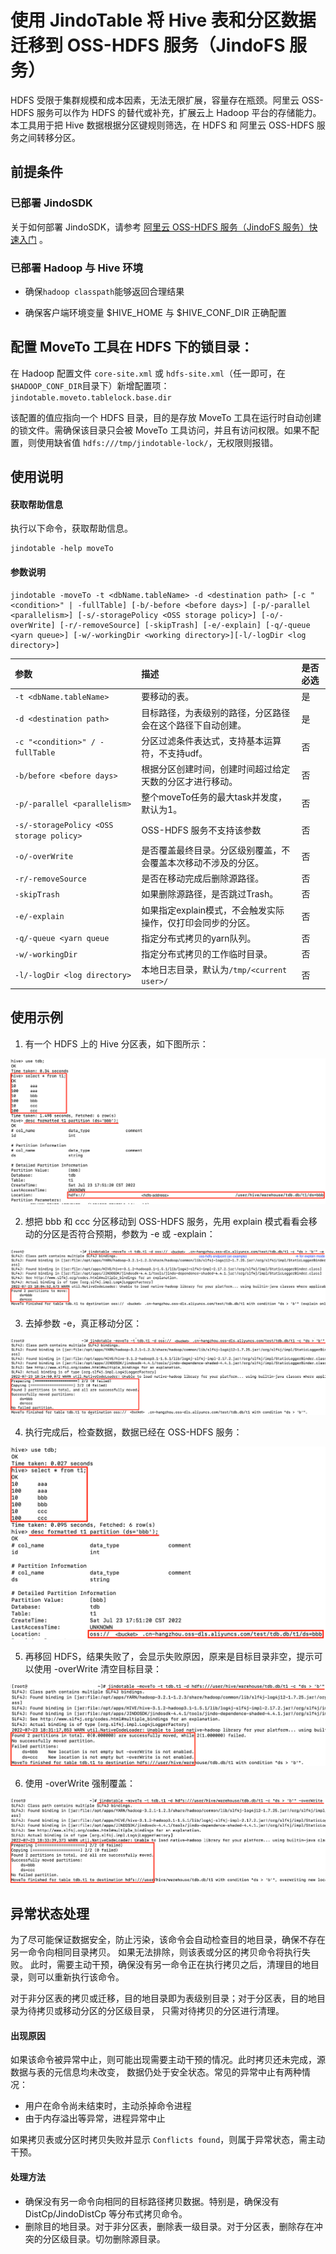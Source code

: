 # 使用 JindoTable 将 Hive 表和分区数据迁移到 OSS-HDFS 服务（JindoFS 服务）

HDFS 受限于集群规模和成本因素，无法无限扩展，容量存在瓶颈。阿里云 OSS-HDFS 服务可以作为 HDFS 的替代或补充，扩展云上 Hadoop 平台的存储能力。
本工具用于把 Hive 数据根据分区键规则筛选，在 HDFS 和 阿里云 OSS-HDFS 服务之间转移分区。

## 前提条件
### 已部署 JindoSDK

关于如何部署 JindoSDK，请参考 [阿里云 OSS-HDFS 服务（JindoFS 服务）快速入门](/docs/user/4.x/4.6.x/4.6.12/jindofs/jindo_dls_quickstart.md) 。

### 已部署 Hadoop 与 Hive 环境

* 确保`hadoop classpath`能够返回合理结果

* 确保客户端环境变量 $HIVE_HOME 与 $HIVE_CONF_DIR 正确配置

## 配置 MoveTo 工具在 HDFS 下的锁目录：

在 Hadoop 配置文件 `core-site.xml` 或 `hdfs-site.xml`（任一即可，在`$HADOOP_CONF_DIR`目录下）新增配置项：`jindotable.moveto.tablelock.base.dir`

该配置的值应指向一个 HDFS 目录，目的是存放 MoveTo 工具在运行时自动创建的锁文件。需确保该目录只会被 MoveTo 工具访问，并且有访问权限。如果不配置，则使用缺省值 `hdfs:///tmp/jindotable-lock/`，无权限则报错。

## 使用说明

#### 获取帮助信息

执行以下命令，获取帮助信息。

```
jindotable -help moveTo
```

#### 参数说明

```shell
jindotable -moveTo -t <dbName.tableName> -d <destination path> [-c "<condition>" | -fullTable] [-b/-before <before days>] [-p/-parallel <parallelism>] [-s/-storagePolicy <OSS storage policy>] [-o/-overWrite] [-r/-removeSource] [-skipTrash] [-e/-explain] [-q/-queue <yarn queue>] [-w/-workingDir <working directory>][-l/-logDir <log directory>]
```

| 参数 | 描述 | 是否必选 |
| :--- | :--- | :--- |
| `-t <dbName.tableName>` | 要移动的表。 | 是|
| `-d <destination path>` | 目标路径，为表级别的路径，分区路径会在这个路径下自动创建。 | 是 |
| `-c "<condition>" / -fullTable` | 分区过滤条件表达式，支持基本运算符，不支持udf。 | 否 |
| `-b/before <before days>` | 根据分区创建时间，创建时间超过给定天数的分区才进行移动。 | 否 |
| `-p/-parallel <parallelism>` | 整个moveTo任务的最大task并发度，默认为1。 | 否 |
| `-s/-storagePolicy <OSS storage policy>` | OSS-HDFS 服务不支持该参数 | 否 |
| `-o/-overWrite` | 是否覆盖最终目录。分区级别覆盖，不会覆盖本次移动不涉及的分区。 | 否 |
| `-r/-removeSource` | 是否在移动完成后删除源路径。 | 否 |
| `-skipTrash` | 如果删除源路径，是否跳过Trash。 | 否 |
| `-e/-explain`| 如果指定explain模式，不会触发实际操作，仅打印会同步的分区。 | 否 |
| `-q/-queue <yarn queue` | 指定分布式拷贝的yarn队列。 | 否 |
| `-w/-workingDir` | 指定分布式拷贝的工作临时目录。 | 否 |
| `-l/-logDir <log directory>` | 本地日志目录，默认为`/tmp/<current user>/` | 否 |

## 使用示例

1. 有一个 HDFS 上的 Hive 分区表，如下图所示：

![image.png](pic/jindotable_moveto_dls_1.png)

2. 想把 bbb 和 ccc 分区移动到 OSS-HDFS 服务，先用 explain 模式看看会移动的分区是否符合预期，参数为 -e 或 -explain：

![image.png](pic/jindotable_moveto_dls_2.png)

3. 去掉参数 -e，真正移动分区：

![image.png](pic/jindotable_moveto_dls_3.png)

4. 执行完成后，检查数据，数据已经在 OSS-HDFS 服务：

![image.png](pic/jindotable_moveto_dls_4.png)

5. 再移回 HDFS，结果失败了，会显示失败原因，原来是目标目录非空，提示可以使用 -overWrite 清空目标目录：

![image.png](pic/jindotable_moveto_dls_5.png)

6. 使用 -overWrite 强制覆盖：

![image.png](pic/jindotable_moveto_dls_6.png)

## 异常状态处理

为了尽可能保证数据安全，防止污染，该命令会自动检查目的地目录，确保不存在另一命令向相同目录拷贝。
如果无法排除，则该表或分区的拷贝命令将执行失败。
此时，需要主动干预，确保没有另一命令正在执行拷贝之后，清理目的地目录，则可以重新执行该命令。

对于非分区表的拷贝或迁移，目的地目录即为表级别目录；对于分区表，目的地目录为待拷贝或移动分区的分区级目录，
只需对待拷贝的分区进行清理。

#### 出现原因

如果该命令被异常中止，则可能出现需要主动干预的情况。此时拷贝还未完成，源数据与表的元信息均未改变，
数据仍处于安全状态。常见的异常中止有两种情况：
* 用户在命令尚未结束时，主动杀掉命令进程
* 由于内存溢出等异常，进程异常中止

如果拷贝表或分区时拷贝失败并显示 ``Conflicts found``，则属于异常状态，需主动干预。

#### 处理方法

* 确保没有另一命令向相同的目标路径拷贝数据。特别是，确保没有 DistCp/JindoDistCp 等分布式拷贝命令。
* 删除目的地目录。对于非分区表，删除表一级目录。对于分区表，删除存在冲突的分区级目录。切勿删除源目录。